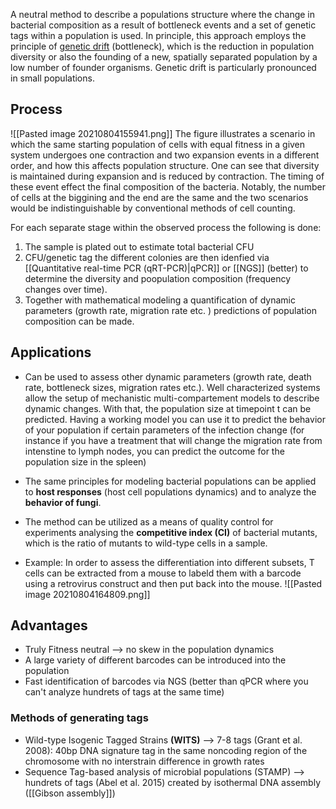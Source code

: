  A neutral method to describe a populations structure where the change in bacterial composition as a result of bottleneck events and a set of genetic tags within a population is used. 
 In principle, this approach employs the principle of [genetic drift](https://en.wikipedia.org/wiki/Genetic_drift) (bottleneck), which is the reduction in population diversity or also the founding of a new, spatially separated population by a low number of founder organisms. Genetic drift is particularly pronounced in small populations.

 ## Process
 ![[Pasted image 20210804155941.png]]
 The figure illustrates a scenario in which the same starting population of cells with equal fitness in a given system undergoes one contraction and two expansion events in a different order, and how this affects population structure. One can see that diversity is maintained during expansion and is reduced by contraction. The timing of these event effect the final composition of the bacteria. Notably, the number of cells at the biggining and the end are the same and the two scenarios would be indistinguishable by conventional methods of cell counting. 
 
 For each separate stage within the observed process the following is done: 
 1) The sample is plated out to estimate total bacterial CFU
 2) CFU/genetic tag the different colonies are then idenfied via [[Quantitative real-time PCR (qRT-PCR)|qPCR]] or [[NGS]] (better) to determine the diversity and poopulation composition (frequency changes over time). 
 3) Together with mathematical modeling a quantification of dynamic parameters (growth rate, migration rate etc. ) predictions of population composition can be made.
 

 ## Applications
 - Can be used to assess other dynamic parameters (growth rate, death rate, bottleneck sizes, migration rates etc.). Well characterized systems allow the setup of mechanistic multi-compartement models to describe dynamic changes. With that, the population size at timepoint t can be predicted. Having a working model you can use it to predict the behavior of your population if certain parameters of the infection change (for instance if you have a treatment that will change the migration rate from intenstine to lymph nodes, you can predict the outcome for the population size in the spleen)
 - The same principles for modeling bacterial populations can be applied to __host responses__ (host cell populations dynamics) and to analyze the __behavior of fungi__. 
 - The method can be utilized as a means of quality control for experiments analysing the __competitive index (CI)__ of bacterial mutants, which is the ratio of mutants to wild-type cells in a sample. 
 
 
 - Example: In order to assess the differentiation into different subsets, T cells can be extracted from a mouse to labeld them with a barcode using a retrovirus construct and then put back into the mouse. 
![[Pasted image 20210804164809.png]]



 ## Advantages
 - Truly Fitness neutral --> no skew in the population dynamics
 - A large variety of different barcodes can be introduced into the population
 - Fast identification of barcodes via NGS (better than qPCR where you can't analyze hundrets of tags at the same time) 

### Methods of generating tags
 - Wild-type Isogenic Tagged Strains __(WITS)__ --> 7-8 tags (Grant et al. 2008): 40bp DNA signature tag in the same noncoding region of the chromosome with no interstrain difference in growth rates 
 - Sequence Tag-based analysis of microbial populations (STAMP) --> hundrets of tags (Abel et al. 2015) created by isothermal DNA assembly ([[Gibson assembly]])
 